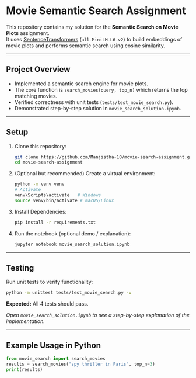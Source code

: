 # Movie Semantic Search Assignment

This repository contains my solution for the **Semantic Search on Movie Plots** assignment.  
It uses [SentenceTransformers](https://www.sbert.net) (`all-MiniLM-L6-v2`) to build embeddings of movie plots and performs semantic search using cosine similarity.

---

## Project Overview
- Implemented a semantic search engine for movie plots.
- The core function is `search_movies(query, top_n)` which returns the top matching movies.
- Verified correctness with unit tests (`tests/test_movie_search.py`).
- Demonstrated step-by-step solution in `movie_search_solution.ipynb`.

---

## Setup

1. Clone this repository:
   ```bash
   git clone https://github.com/Manjistha-10/movie-search-assignment.git
   cd movie-search-assignment
   ```

2. (Optional but recommended) Create a virtual environment:
    ```bash
    python -m venv venv
    # Activate
    venv\Scripts\activate   # Windows
    source venv/bin/activate # macOS/Linux
    ```

3. Install Dependencies:
    ```bash
    pip install -r requirements.txt
    ```

4. Run the notebook (optional demo / explanation):
    ```bash
    jupyter notebook movie_search_solution.ipynb
    ```

---

## Testing

Run unit tests to verify functionality:
```bash
python -m unittest tests/test_movie_search.py -v
```
**Expected:** All 4 tests should pass.  

*Open `movie_search_solution.ipynb` to see a step-by-step explanation of the implementation.*

---

## Example Usage in Python
```python
from movie_search import search_movies
results = search_movies("spy thriller in Paris", top_n=3)
print(results)
```
